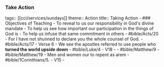 ### Take Action 
tags:: [[cci/services/sundays]] 
theme:: Action
title:: Taking Action
	- ### Objectives of Teaching
		- To reveal to us our responsibility in God's divine mandate
		- To help us see how important our participation in the things of God is
		- To help us infuse that same commitment in others
	- #bible/Acts/20
		- For I have not shunned to declare you the whole counsel of God.
	- #bible/Acts/17
		- Verse 6
			- We see the apostles referred to use people who **turned the world upside down**
	- #bible/Luke/4
		- V18 -
	- #bible/Matthew/9
	- #bible/Matthew/19
		- Men and women our to repent as arem
	- #bible/1Corinthians/5.
		- V15
		-